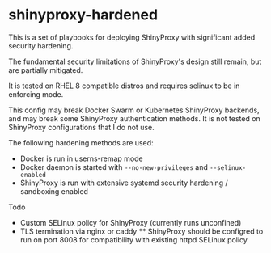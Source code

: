 # shinyproxy-hardened

This is a set of playbooks for deploying ShinyProxy with significant added security hardening.

The fundamental security limitations of ShinyProxy's design still remain, but are partially mitigated.

It is tested on RHEL 8 compatible distros and requires selinux to be in enforcing mode.

This config may break Docker Swarm or Kubernetes ShinyProxy backends, and may break some ShinyProxy authentication methods. It is not tested on ShinyProxy configurations that I do not use.

The following hardening methods are used:

* Docker is run in userns-remap mode
* Docker daemon is started with ```--no-new-privileges``` and ```--selinux-enabled```
* ShinyProxy is run with extensive systemd security hardening / sandboxing enabled


Todo
* Custom SELinux policy for ShinyProxy (currently runs unconfined)
* TLS termination via nginx or caddy
** ShinyProxy should be configred to run on port 8008 for compatibility with existing httpd SELinux policy


